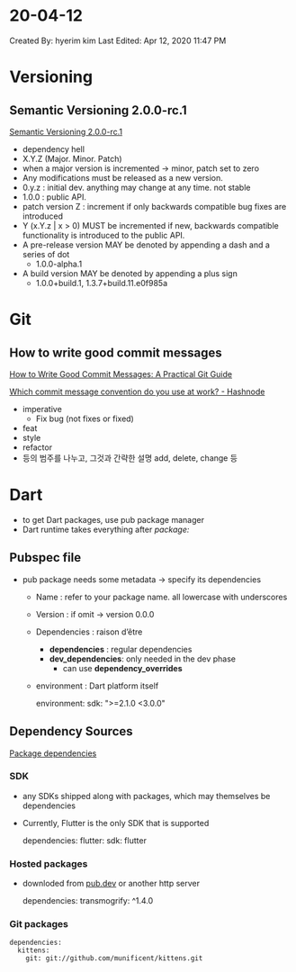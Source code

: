 # 20-04-12

Created By: hyerim kim
Last Edited: Apr 12, 2020 11:47 PM

# Versioning

## Semantic Versioning 2.0.0-rc.1

[Semantic Versioning 2.0.0-rc.1](https://semver.org/spec/v2.0.0-rc.1.html)

- dependency hell
- X.Y.Z (Major. Minor. Patch)
- when a major version is incremented → minor, patch set to zero
- Any modifications must be released as a new version.
- 0.y.z : initial dev. anything may change at any time. not stable
- 1.0.0 : public API.
- patch version Z : increment  if only backwards compatible bug fixes are introduced
- Y (x.Y.z | x > 0) MUST be incremented if new, backwards compatible functionality is introduced to the public API.
- A pre-release version MAY be denoted by appending a dash and a series of dot
    - 1.0.0-alpha.1
- A build version MAY be denoted by appending a plus sign
    - 1.0.0+build.1, 1.3.7+build.11.e0f985a

# Git

## How to write good commit messages

[How to Write Good Commit Messages: A Practical Git Guide](https://www.freecodecamp.org/news/writing-good-commit-messages-a-practical-guide/)

[Which commit message convention do you use at work? - Hashnode](https://hashnode.com/post/which-commit-message-convention-do-you-use-at-work-ck3e4jbdd00zyo4s1h7mc7e0g)

- imperative
    - Fix bug (not fixes or fixed)
- feat
- style
- refactor
- 등의 범주를 나누고, 그것과 간략한 설명 add, delete, change 등

# Dart

- to get Dart packages, use pub package manager
- Dart runtime takes everything after *package:*

## Pubspec file

- pub package needs some metadata → specify its dependencies
    - Name : refer to your package name. all lowercase with underscores
    - Version : if omit → version 0.0.0
    - Dependencies : raison d’être
        - **dependencies** : regular dependencies
        - **dev_dependencies**: only needed in the dev phase
            - can use **dependency_overrides**
    - environment : Dart platform itself

        environment:  sdk: ">=2.1.0 <3.0.0"

## Dependency Sources

[Package dependencies](https://dart.dev/tools/pub/dependencies)

### SDK

- any SDKs shipped along with packages, which may themselves be dependencies
- Currently, Flutter is the only SDK that is supported

    dependencies:
      flutter:
        sdk: flutter

### Hosted packages

- downloded from [pub.dev](http://pub.dev) or another http server

    dependencies:
      transmogrify: ^1.4.0

### Git packages

    dependencies:
      kittens:
        git: git://github.com/munificent/kittens.git
